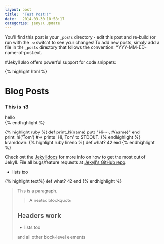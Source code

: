 ```yaml
---
layout: post
title:  "Test Post!!"
date:   2014-03-30 10:58:17
categories: jekyll update
---
```


You'll find this post in your `_posts` directory - edit this post and re-build (or run with the `-w` switch) to see your changes!
To add new posts, simply add a file in the `_posts` directory that follows the convention: YYYY-MM-DD-name-of-post.ext.

#Jekyll also offers powerful support for code snippets:

{% highlight html %}
<h1>Blog Posts</h1>
<div>
	<h3>This is h3</h3>
	<span>hello</span>
</div>
{% endhighlight %}

{% highlight ruby %}
def print_hi(name)
  puts "Hi~~, #{name}"
end
print_hi('Tom')
#=> prints 'Hi, Tom' to STDOUT.
{% endhighlight %}
kramdown:
{% highlight ruby lineno %}
def what?
  42
end
{% endhighlight %}

Check out the [Jekyll docs][jekyll] for more info on how to get the most out of Jekyll. File all bugs/feature requests at [Jekyll's GitHub repo][jekyll-gh].

[jekyll-gh]: https://github.com/mojombo/jekyll
[jekyll]:    http://jekyllrb.com

* lists too

{% highlight text%}
def what?
  42
end
{% endhighlight %}

> This is a paragraph.
>
> > A nested blockquote
>
> ## Headers work
>
>* lists too
>
> and all other block-level elements

